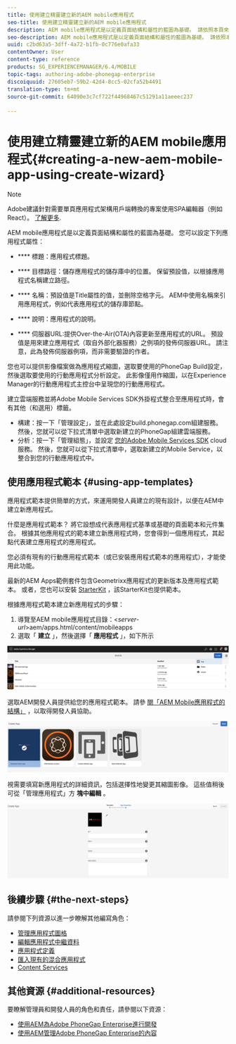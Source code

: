 ```yaml
---
title: 使用建立精靈建立新的AEM mobile應用程式
seo-title: 使用建立精靈建立新的AEM mobile應用程式
description: AEM mobile應用程式是以定義頁面結構和屬性的藍圖為基礎。 請依照本頁來瞭解如何根據應用程式範本建立新應用程式。
seo-description: AEM mobile應用程式是以定義頁面結構和屬性的藍圖為基礎。 請依照本頁來瞭解如何根據應用程式範本建立新應用程式。
uuid: c2bd63a5-3dff-4a72-b1fb-0c776e0afa33
contentOwner: User
content-type: reference
products: SG_EXPERIENCEMANAGER/6.4/MOBILE
topic-tags: authoring-adobe-phonegap-enterprise
discoiquuid: 27605eb7-59b2-42d4-8cc5-02cfa52b4491
translation-type: tm+mt
source-git-commit: 64090e3c7cf722f44968467c51291a11aeeec237

---
```



# 使用建立精靈建立新的AEM mobile應用程式{#creating-a-new-aem-mobile-app-using-create-wizard}

>[!NOTE]
>
>Adobe建議針對需要單頁應用程式架構用戶端轉換的專案使用SPA編輯器（例如React）。 [了解更多](/help/sites-developing/spa-overview.md).

AEM mobile應用程式是以定義頁面結構和屬性的藍圖為基礎。 您可以設定下列應用程式屬性：

* **** 標題：應用程式標題。
* **** 目標路徑：儲存應用程式的儲存庫中的位置。 保留預設值，以根據應用程式名稱建立路徑。

* **** 名稱：預設值是Title屬性的值，並刪除空格字元。 AEM中使用名稱來引用應用程式，例如代表應用程式的儲存庫節點。
* **** 說明：應用程式的說明。
* **** 伺服器URL:提供Over-the-Air(OTA)內容更新至應用程式的URL。 預設值是用來建立應用程式（取自外部化器服務）之例項的發佈伺服器URL。 請注意，此為發佈伺服器例項，而非需要驗證的作者。

您也可以提供影像檔案做為應用程式縮圖，選取要使用的PhoneGap Build設定，然後選取要使用的行動應用程式分析設定。 此影像僅用作縮圖，以在Experience Manager的行動應用程式主控台中呈現您的行動應用程式。

建立雲端服務並將Adobe Mobile Services SDK外掛程式整合至應用程式時，會有其他（和選用）標籤。

* 構建：按一下「管理設定」，並在此處設定build.phonegap.com組建服務。 然後，您就可以從下拉式清單中選取新建立的PhoneGap組建雲端服務。
* 分析：按一下「管理組態」，並設定 [您的Adobe Mobile Services SDK](https://marketing.adobe.com/developer/en_US/get-started/mobile/c-measuring-mobile-applications) cloud服務。 然後，您就可以從下拉式清單中，選取新建立的Mobile Service，以整合到您的行動應用程式中。

## 使用應用程式範本 {#using-app-templates}

應用程式範本提供簡單的方式，來運用開發人員建立的現有設計，以便在AEM中建立新應用程式。

什麼是應用程式範本？ 將它設想成代表應用程式基準或基礎的頁面範本和元件集合。
根據其他應用程式的範本建立新應用程式時，您會得到一個應用程式，其起點代表建立應用程式的應用程式。

您必須有現有的行動應用程式範本（或已安裝應用程式範本的應用程式），才能使用此功能。

最新的AEM Apps範例套件包含Geometrixx應用程式的更新版本及應用程式範本。 或者，您也可以安裝 [StarterKit](https://github.com/Adobe-Marketing-Cloud-Apps/aem-phonegap-starter-kit) ，該StarterKit也提供範本。

根據應用程式範本建立新應用程式的步驟：

1. 導覽至AEM mobile應用程式目錄：&lt;*server-url*>aem/apps.html/content/mobileapps
1. 選取「 **建立** 」，然後選擇「 **應用程式** 」，如下所示

![chlimage_1-158](assets/chlimage_1-158.png)

選取AEM開發人員提供給您的應用程式範本。 請參 [閱「AEM Mobile應用程式的結構」](/help/mobile/phonegap-structure-an-app.md) ，以取得開發人員協助。

![chlimage_1-159](assets/chlimage_1-159.png)

視需要填寫新應用程式的詳細資訊，包括選擇性地變更其縮圖影像。 這些值稍後可從「管理應用程式」方 **塊中編輯** 。

![chlimage_1-160](assets/chlimage_1-160.png)

## 後續步驟 {#the-next-steps}

請參閱下列資源以進一步瞭解其他編寫角色：

* [管理應用程式圖格](/help/mobile/phonegap-app-details-tile.md)
* [編輯應用程式中繼資料](/help/mobile/phonegap-editmetadata.md)
* [應用程式定義](/help/mobile/phonegap-app-definitions.md)
* [匯入現有的混合應用程式](/help/mobile/phonegap-adding-content-to-imported-app.md)
* [Content Services](/help/mobile/develop-content-as-a-service.md)

## 其他資源 {#additional-resources}

要瞭解管理員和開發人員的角色和責任，請參閱以下資源：

* [使用AEM為Adobe PhoneGap Enterprise進行開發](/help/mobile/developing-in-phonegap.md)
* [使用AEM管理Adobe PhoneGap Enterprise的內容](/help/mobile/administer-phonegap.md)
